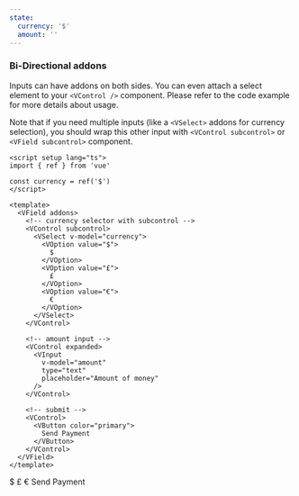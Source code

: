 ```yaml
---
state:
  currency: '$'
  amount: ''
---
```


### Bi-Directional addons

Inputs can have addons on both sides. You can even attach a select element
to your `<VControl />` component. Please refer to the code example
for more details about usage.

Note that if you need multiple inputs
(like a `<VSelect>` addons for currency selection),
you should wrap this other input with `<VControl subcontrol>` or
`<VField subcontrol>` component.

<!--code-->

```vue
<script setup lang="ts">
import { ref } from 'vue'

const currency = ref('$')
</script>

<template>
  <VField addons>
    <!-- currency selector with subcontrol -->
    <VControl subcontrol>
      <VSelect v-model="currency">
        <VOption value="$">
          $
        </VOption>
        <VOption value="£">
          £
        </VOption>
        <VOption value="€">
          €
        </VOption>
      </VSelect>
    </VControl>

    <!-- amount input -->
    <VControl expanded>
      <VInput
        v-model="amount"
        type="text"
        placeholder="Amount of money"
      />
    </VControl>

    <!-- submit -->
    <VControl>
      <VButton color="primary">
        Send Payment
      </VButton>
    </VControl>
  </VField>
</template>
```

<!--/code-->

<!--example-->

<VField addons>
  <VControl subcontrol>
    <VSelect v-model="frontmatter.state.currency">
      <VOption value="$">$</VOption>
      <VOption value="£">£</VOption>
      <VOption value="€">€</VOption>
    </VSelect>
  </VControl>
  <VControl expanded>
    <VInput v-model="frontmatter.state.amount" type="text" placeholder="Amount of money" />
  </VControl>
  <VControl>
    <VButton color="primary">Send Payment</VButton>
  </VControl>
</VField>

<!--/example-->
